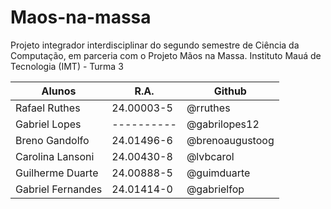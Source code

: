 # Maos-na-massa
Projeto integrador interdisciplinar do segundo semestre de Ciência da Computação, em parceria com o Projeto Mãos na Massa.
Instituto Mauá de Tecnologia (IMT) - Turma 3

| Alunos            | R.A.       | Github             |
| ----------------- | ---------- | ------------------ |
| Rafael Ruthes     | 24.00003-5 | @rruthes           |
| Gabriel Lopes     | ---------- | @gabrilopes12      |
| Breno Gandolfo    | 24.01496-6 | @brenoaugustoog    |
| Carolina Lansoni  | 24.00430-8 | @lvbcarol          |
| Guilherme Duarte  | 24.00888-5 | @guimduarte        |
| Gabriel Fernandes | 24.01414-0 | @gabrielfop        |
